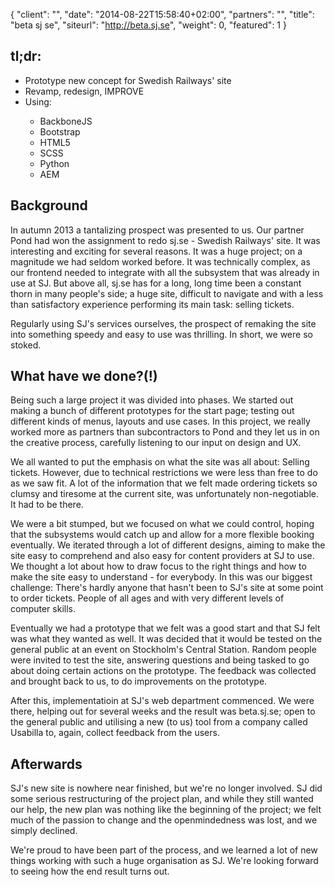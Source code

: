 {
   "client": "",
   "date": "2014-08-22T15:58:40+02:00",
   "partners": "",
   "title": "beta sj se",
   "siteurl": "http://beta.sj.se",
   "weight": 0,
   "featured": 1
}

<h2>tl;dr:</h2>
<ul>
    <li>Prototype new concept for Swedish Railways' site</li>
    <li>Revamp, redesign, IMPROVE</li>
    <li>Using:</li>
    <ul>
        <li>BackboneJS</li>
        <li>Bootstrap</li>
        <li>HTML5</li>
        <li>SCSS</li>
        <li>Python</li>
        <li>AEM</li>
    </ul>
</ul>

<h2>Background</h2>
<p>
    In autumn 2013 a tantalizing prospect was presented to us. Our partner Pond had won the assignment to redo sj.se - Swedish Railways' site. It was interesting and exciting for several reasons. It was a huge project; on a magnitude we had seldom worked before. It was technically complex, as our frontend needed to integrate with all the subsystem that was already in use at SJ. But above all, sj.se has for a long, long time been a constant thorn in many people's side; a huge site, difficult to navigate and with a less than satisfactory experience performing its main task: selling tickets.
</p>
<p>
    Regularly using SJ's services ourselves, the prospect of remaking the site into something speedy and easy to use was thrilling. In short, we were so stoked.
</p>

<h2>What have we done?(!)</h2>
<p>
    Being such a large project it was divided into phases. We started out making a bunch of different prototypes for the start page; testing out different kinds of menus, layouts and use cases. In this project, we really worked more as partners than subcontractors to Pond and they let us in on the creative process, carefully listening to our input on design and UX.
</p>
<p>
    We all wanted to put the emphasis on what the site was all about: Selling tickets. However, due to technical restrictions we were less than free to do as we saw fit. A lot of the information that we felt made ordering tickets so clumsy and tiresome at the current site, was unfortunately non-negotiable. It had to be there.
</p>
<p>
    We were a bit stumped, but we focused on what we could control, hoping that the subsystems would catch up and allow for a more flexible booking eventually. We iterated through a lot of different designs, aiming to make the site easy to comprehend and also easy for content providers at SJ to use. We thought a lot about how to draw focus to the right things and how to make the site easy to understand - for everybody. In this was our biggest challenge: There's hardly anyone that hasn't been to SJ's site at some point to order tickets. People of all ages and with very different levels of computer skills.
</p>
<p>
    Eventually we had a prototype that we felt was a good start and that SJ felt was what they wanted as well. It was decided that it would be tested on the general public at an event on Stockholm's Central Station. Random people were invited to test the site, answering questions and being tasked to go about doing certain actions on the prototype. The feedback was collected and brought back to us, to do improvements on the prototype.
</p>
<p>
    After this, implementatioin at SJ's web department commenced. We were there, helping out for several weeks and the result was beta.sj.se; open to the general public and utilising a new (to us) tool from a company called Usabilla to, again, collect feedback from the users.
</p>

<h2>Afterwards</h2>
<p>
    SJ's new site is nowhere near finished, but we're no longer involved. SJ did some serious restructuring of the project plan, and while they still wanted our help, the new plan was nothing like the beginning of the project; we felt much of the passion to change and the openmindedness was lost, and we simply declined.
</p>
<p>
    We're proud to have been part of the process, and we learned a lot of new things working with such a huge organisation as SJ. We're looking forward to seeing how the end result turns out.
</p>
